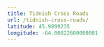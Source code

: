 ```yaml
---
title: Tidnish Cross Roads
url: /tidnish-cross-roads/
latitude: 45.9899235
longitude: -64.00822600000001
---
```

